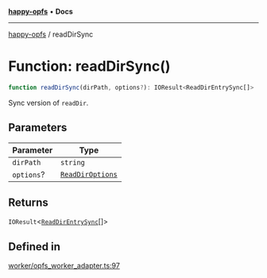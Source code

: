 [**happy-opfs**](../README.md) • **Docs**

***

[happy-opfs](../README.md) / readDirSync

# Function: readDirSync()

```ts
function readDirSync(dirPath, options?): IOResult<ReadDirEntrySync[]>
```

Sync version of `readDir`.

## Parameters

| Parameter | Type |
| ------ | ------ |
| `dirPath` | `string` |
| `options`? | [`ReadDirOptions`](../interfaces/ReadDirOptions.md) |

## Returns

`IOResult`\<[`ReadDirEntrySync`](../interfaces/ReadDirEntrySync.md)[]\>

## Defined in

[worker/opfs\_worker\_adapter.ts:97](https://github.com/JiangJie/happy-opfs/blob/b6f122787c0a1042b0551ee35b286e55a132e2d7/src/worker/opfs_worker_adapter.ts#L97)
